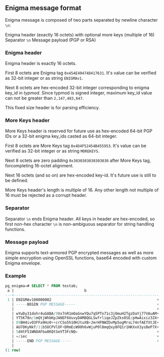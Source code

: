 ## Enigma message format

Enigma message is composed of two parts separated by newline character `\n`:

Enigma header (exactly 16 octets) with optional more keys (multiple of 16)
Separator `\n`
Message payload (PGP or RSA)

### Enigma header

Enigma header is exactly 16 octets. 

First 8 octets are Enigma tag `0x454E49474D417631`. It's value can be verified as 32-bit integer or as string `ENIGMAv1`. 

Next 8 octets are hex-encoded 32-bit integer corresponding to enigma key_id in *typmod*. Since typmod is signed integer, maximum key_id value can not be greater than `2,147,483,647`.

This fixed size header is for parsing efficiency.

### More Keys header 
More Keys header is reserved for future use as hex-encoded 64-bit PGP IDs or a 32-bit enigma key_ids casted as 64-bit integer.

First 8 octets are More Keys tag `0x4D4F52454B455953`. It's value can be verified as 32-bit integer or as string `MOREKEYS`.

Next 8 octets are zero padding `0x3030303030303030` after More Keys tag, forcompleting 16-octet alignment.

Next 16 octets (and so on) are hex-encoded key-id. It's future use is still to be defined.

More Keys header's length is multiple of 16. Any other length not multiple of 16 must be rejected as a corrupt header.

### Separator

Separator `\n` ends Enigma header. All keys in header are hex-encoded, so first non-hex character `\n` is non-ambiguous separator for string handling functions.

### Message payload

Enigma supports text-armored PGP encrypted messages as well as more simple encryption using OpenSSL functions, base64 encoded with custom Enigma envelope.

### Example

```sql
pg_enigma=# SELECT * FROM testab;
 a |                                b                                 
---+------------------------------------------------------------------
 1 | ENIGMAv100000002                                                +
   | -----BEGIN PGP MESSAGE-----                                     +
   |                                                                 +
   | wYwDy31dohr4uGABA/9Vx7nR1mOaGnwYQu7q5PTn71c3jOmuH2TgzDaYj77VAuAM+
   | YT5K78n/1mQtjWhbKpJANEF6UuvyDAMBQGLSwfrliqeJZpZks0SE/pHwAixiz3Z4+
   | 89BH4ivO3FFa9Hz0++crCSo5h10HJtuXB+JmrHFNWZDvMp5ogMrsL74nfAEfXtJE+
   | AU7DKyNkf/11b5OCPVlOF+DRmEcW90h6vWjuP0l8mqQxy8FQ1r1HKXxX3ysBeP7X+
   | 5d4tF51WNOAFba8KQtSeVT3FcNQ=                                    +
   | =/iec                                                           +
   | -----END PGP MESSAGE-----                                       +
   | 
(1 row)

```
